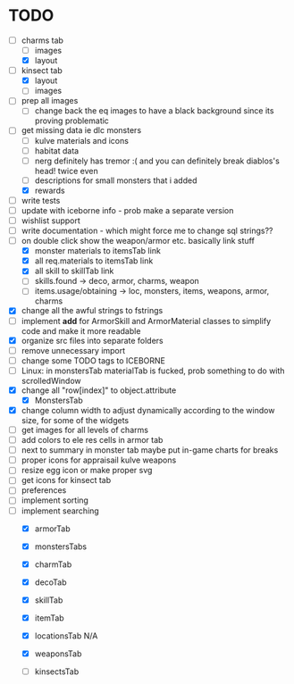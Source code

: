 # TODO

- [ ] charms tab
  - [ ] images
  - [x] layout
- [ ] kinsect tab
  - [x] layout
  - [ ] images
- [ ] prep all images
  - [ ] change back the eq images to have a black background since its proving problematic
- [ ] get missing data ie dlc monsters
  - [ ] kulve materials and icons
  - [ ] habitat data
  - [ ] nerg definitely has tremor :( and you can definitely break diablos's head! twice even
  - [ ] descriptions for small monsters that i added
  - [x] rewards
- [ ] write tests
- [ ] update with iceborne info - prob make a separate version
- [ ] wishlist support
- [ ] write documentation - which might force me to change sql strings??
- [ ] on double click show the weapon/armor etc. basically link stuff
  - [x] monster materials to itemsTab link
  - [x] all req.materials to itemsTab link
  - [x] all skill to skillTab link
  - [ ] skills.found -> deco, armor, charms, weapon
  - [ ] items.usage/obtaining -> loc, monsters, items, weapons, armor, charms
- [x] change all the awful strings to fstrings
- [ ] implement __add__ for ArmorSkill and ArmorMaterial classes to simplify code and make it more readable
- [x] organize src files into separate folders
- [ ] remove unnecessary import
- [ ] change some TODO tags to ICEBORNE
- [ ] Linux: in monstersTab materialTab is fucked, prob something to do with scrolledWindow
- [x] change all "row[index]" to object.attribute
  - [x] MonstersTab
- [x] change column width to adjust dynamically according to the window size, for some of the widgets
- [ ] get images for all levels of charms
- [ ] add colors to ele res cells in armor tab
- [ ] next to summary in monster tab maybe put in-game charts for breaks
- [ ] proper icons for appraisail kulve weapons
- [ ] resize egg icon or make proper svg
- [ ] get icons for kinsect tab
- [ ] preferences
- [ ] implement sorting
- [ ] implement searching
  - [x] armorTab
  - [x] monstersTabs
  - [x] charmTab
  - [x] decoTab
  - [x] skillTab
  - [x] itemTab
  - [x] locationsTab N/A
  - [x] weaponsTab
  - [ ] kinsectsTab
  